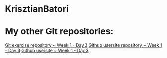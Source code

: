 # KrisztianBatori

# My other Git repositories:

[Git exercise repository ~ Week 1 - Day 3](https://github.com/KrisztianBatori/git-lesson-repository "Practice Repository")
[Github usersite repository ~ Week 1 - Day 3](https://github.com/KrisztianBatori/KrisztianBatori.github.io "Website Repository")
[Github usersite ~ Week 1 - Day 3](https://krisztianbatori.github.io "Website")
